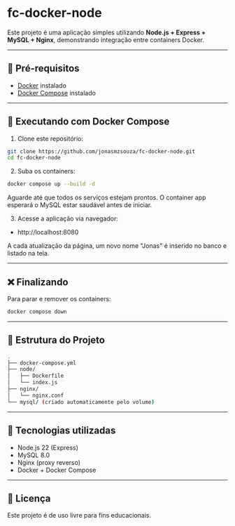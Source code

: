 # fc-docker-node

Este projeto é uma aplicação simples utilizando **Node.js + Express + MySQL + Nginx**, demonstrando integração entre containers Docker.

---

## 🚀 Pré-requisitos

- [Docker](https://www.docker.com/products/docker-desktop/) instalado
- [Docker Compose](https://docs.docker.com/compose/) instalado

---

## 🐳 Executando com Docker Compose

1. Clone este repositório:

```bash
git clone https://github.com/jonasmzsouza/fc-docker-node.git
cd fc-docker-node
```

2. Suba os containers:

```bash
docker compose up --build -d
```
Aguarde até que todos os serviços estejam prontos. O container app esperará o MySQL estar saudável antes de iniciar.

3. Acesse a aplicação via navegador:

- http://localhost:8080

A cada atualização da página, um novo nome "Jonas" é inserido no banco e listado na tela.

---

## ❌ Finalizando

Para parar e remover os containers:

```bash
docker compose down
```

---

## 📁 Estrutura do Projeto

```bash
.
├── docker-compose.yml
├── node/
│   ├── Dockerfile
│   └── index.js
├── nginx/
│   └── nginx.conf
└── mysql/ (criado automaticamente pelo volume)
```

---

## 🔧 Tecnologias utilizadas
- Node.js 22 (Express)
- MySQL 8.0
- Nginx (proxy reverso)
- Docker + Docker Compose

---

## 📃 Licença

Este projeto é de uso livre para fins educacionais.